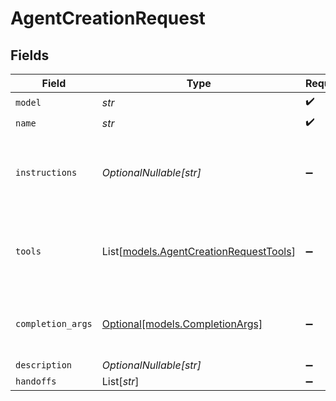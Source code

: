 # AgentCreationRequest


## Fields

| Field                                                                            | Type                                                                             | Required                                                                         | Description                                                                      |
| -------------------------------------------------------------------------------- | -------------------------------------------------------------------------------- | -------------------------------------------------------------------------------- | -------------------------------------------------------------------------------- |
| `model`                                                                          | *str*                                                                            | :heavy_check_mark:                                                               | N/A                                                                              |
| `name`                                                                           | *str*                                                                            | :heavy_check_mark:                                                               | N/A                                                                              |
| `instructions`                                                                   | *OptionalNullable[str]*                                                          | :heavy_minus_sign:                                                               | Instruction prompt the model will follow during the conversation.                |
| `tools`                                                                          | List[[models.AgentCreationRequestTools](../models/agentcreationrequesttools.md)] | :heavy_minus_sign:                                                               | List of tools which are available to the model during the conversation.          |
| `completion_args`                                                                | [Optional[models.CompletionArgs]](../models/completionargs.md)                   | :heavy_minus_sign:                                                               | White-listed arguments from the completion API                                   |
| `description`                                                                    | *OptionalNullable[str]*                                                          | :heavy_minus_sign:                                                               | N/A                                                                              |
| `handoffs`                                                                       | List[*str*]                                                                      | :heavy_minus_sign:                                                               | N/A                                                                              |
